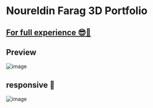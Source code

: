 # Noureldin Farag 3D Portfolio

## [For full experience 😎🚀](https://noureldin2303.github.io/noureldinfarag/)

## Preview

![image](review.gif)

## responsive 📱

![image](review2.gif)